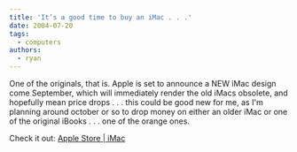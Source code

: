 ```yaml
---
title: 'It’s a good time to buy an iMac . . .'
date: 2004-07-20
tags:
  - computers
authors:
  - ryan
---
```


One of the originals, that is. Apple is set to announce a NEW iMac design come September, which will immediately render the old iMacs obsolete, and hopefully mean price drops . . . this could be good new for me, as I'm planning around october or so to drop money on either an older iMac or one of the original iBooks . . . one of the orange ones.

Check it out: [Apple Store | iMac](http://store.apple.com/1-800-MY-APPLE/WebObjects/AppleStore.woa/71407/wo/zj56Et6YHBcI230SngC1tlJqBWh/0.0.7.1.0.6.21.1.2.1.1.0.0.1.0)
